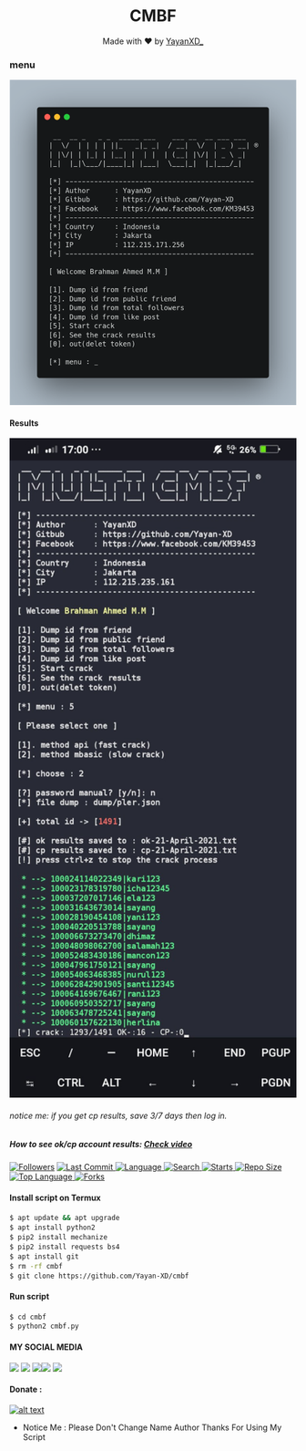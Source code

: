 <h1 align="center">
  CMBF
</h1>
</div>
<p align="center">
  Made with ❤️ by <a href="https://www.facebook.com/KM39453">YayanXD_</a>
</p>
<p align="center">

### menu
 <img src="https://github.com/Yayan-XD/cmbf/blob/main/img/main_menu.png" width="640" title="Menu" alt="Menu">
</p>

#### Results
 <img src="https://github.com/Yayan-XD/cmbf/blob/main/img/raimu_asw.jpg" width="640" title="Menu" alt="Menu">
</p>

###### notice me: if you get cp results, save 3/7 days then log in.

##### How to see ok/cp account results: [Check video](https://pixeldrain.com/u/oAgVoYVS)
<a href="https://github.com/Yayan-XD/followers">
<img title="Followers" src="https://img.shields.io/github/followers/Yayan-XD?label=Followers&color=blue&style=flat-square"></a>
<a href="https://github.com/Yayan-XD/termux-style/stargazers/">
  <a href="https://github.com/Yayan-XD/cmbf">
    <img alt="Last Commit" src="https://img.shields.io/github/last-commit/Yayan-XD/cmbf.svg"/>
  </a>
  <a href="https://github.com/Yayan-XD/cmbf">
    <img alt="Language" src="https://img.shields.io/github/languages/count/Yayan-XD/cmbf.svg"/>
  </a>
  <a href="https://github.com/Yayan-XD/cmbf">
    <img alt="Search" src="https://img.shields.io/github/search/Yayan-XD/Craker/cmbf.svg"/>
  </a>
  <a href="https://github.com/Yayan-XD/cmbf">
    <img alt="Starts" src="https://img.shields.io/github/stars/Yayan-XD/cmbf.svg"/>
  </a>
<a href="https://github.com/Yayan-XD/cmbf">
    <img alt="Repo Size" src="https://img.shields.io/github/repo-size/Yayan-XD/cmbf.svg"/>
  </a>

<a href="https://github.com/Yayan-XD/cmbf">
    <img alt="Top Language" src="https://img.shields.io/github/languages/top/Yayan-XD/cmbf.svg"/> <a href="https://github.com/Yayan-XD/cmbf">
    <img alt="Forks" src="https://img.shields.io/github/forks/Yayan-XD/cmbf.svg"/>
  </a>
</div>
<p align="center">

#### Install script on Termux
```bash
$ apt update && apt upgrade
$ apt install python2
$ pip2 install mechanize
$ pip2 install requests bs4
$ apt install git
$ rm -rf cmbf
$ git clone https://github.com/Yayan-XD/cmbf
```
#### Run script
```bash
$ cd cmbf
$ python2 cmbf.py
```
#### MY SOCIAL MEDIA

[![](https://img.shields.io/badge/Github-black?logo=Github&logoColor=black&labelColor=white)](https://github.com/Yayan-XD) [![](https://img.shields.io/badge/Twitter-blue?logo=Twitter&logoColor=White&labelColor=white)](https://mobile.twitter.com/moch_xd)
[![](https://img.shields.io/badge/Facebook-blue?logo=Facebook&logoColor=blue&labelColor=white)](https://www.facebook.com/KM39453)[![](https://img.shields.io/badge/Instagram-red?logo=Instagram&logoColor=red&labelColor=white)](https://www.instagram.com/yayanxd_/) [![](https://img.shields.io/badge/Whatsapp-CHAT-red?logo=Whatsapp&logoColor=Brightgreen&labelColor=white)](https://wa.me/6285603036683?text=Asalamualaikum+bang)

#### Donate :

<a href="https://saweria.co/YayanXD"><img src="https://upload.wikimedia.org/wikipedia/commons/7/72/Logo_dana_blue.svg" alt="alt text" width="80" height="80"></a> &nbsp;&nbsp;

* Notice Me : Please Don't Change Name Author
Thanks For Using My Script
